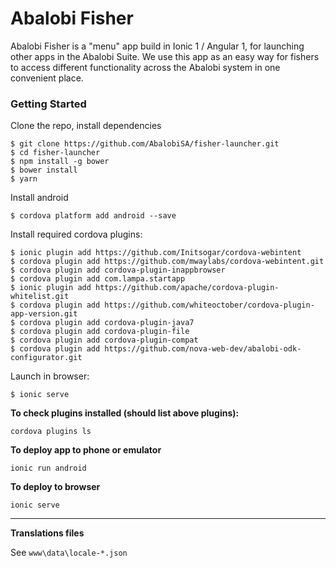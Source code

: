 # Abalobi Fisher

Abalobi Fisher is a "menu" app build in Ionic 1 / Angular 1, for launching
other apps in the Abalobi Suite. We use this app as an easy way for fishers
to access different functionality across the Abalobi system in one convenient 
place.

### Getting Started 

Clone the repo, install dependencies

    $ git clone https://github.com/AbalobiSA/fisher-launcher.git
    $ cd fisher-launcher
    $ npm install -g bower 
    $ bower install 
    $ yarn

Install android

    $ cordova platform add android --save

Install required cordova plugins:


    $ ionic plugin add https://github.com/Initsogar/cordova-webintent
    $ cordova plugin add https://github.com/mwaylabs/cordova-webintent.git
    $ cordova plugin add cordova-plugin-inappbrowser
    $ cordova plugin add com.lampa.startapp
    $ ionic plugin add https://github.com/apache/cordova-plugin-whitelist.git
    $ cordova plugin add https://github.com/whiteoctober/cordova-plugin-app-version.git
    $ cordova plugin add cordova-plugin-java7
    $ cordova plugin add cordova-plugin-file
    $ cordova plugin add cordova-plugin-compat
    $ cordova plugin add https://github.com/nova-web-dev/abalobi-odk-configurator.git

    
Launch in browser:

    $ ionic serve 

**To check plugins installed (should list above plugins):**
```
cordova plugins ls
```
**To deploy app to phone or emulator**
```
ionic run android
```
**To deploy to browser**
```
ionic serve
```
---
**Translations files**

See ```www\data\locale-*.json```
